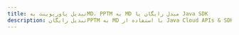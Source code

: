 ---title: تبدیل پاورپوینت بهMD، PPTM به MD مبدل رایگان یا Java SDKdescription: تبدیل رایگانPPTM به MD با استفاده از Java Cloud APIs & SDK. همچنین اسناد Microsoft PowerPoint را در Cloud ایجاد، ویرایش و رندر کنید.---